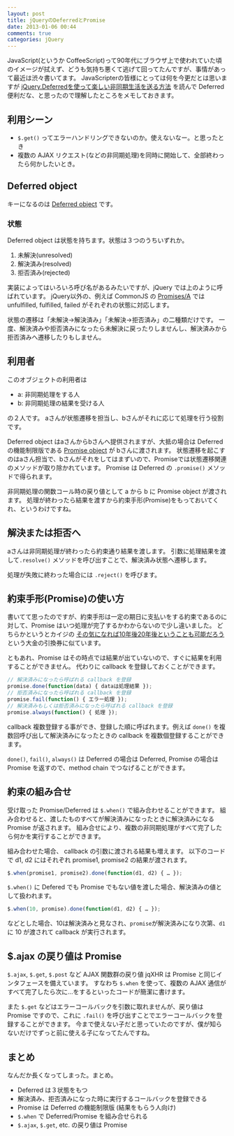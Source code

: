 ```yaml
---
layout: post
title: jQueryのDeferredとPromise
date: 2013-01-06 00:44
comments: true
categories: jQuery
---
```


JavaScript(というか CoffeeScript)って90年代にブラウザ上で使われていた頃のイメージが拭えず、どうも気持ち悪くて逃げて回ってたんですが、事情があって最近は渋々書いてます。
JavaScripterの皆様にとっては何を今更だとは思いますが [jQuery.Deferredを使って楽しい非同期生活を送る方法](http://qiita.com/items/3d1cf51d7ae91305eaaa) を読んで Deferred 便利だな、と思ったので理解したところをメモしておきます。

<!-- more -->

## 利用シーン

* `$.get()` ってエラーハンドリングできないのか。使えないなー。と思ったとき
* 複数の AJAX リクエスト(などの非同期処理)を同時に開始して、全部終わったら何かしたいとき。

## Deferred object

キーになるのは
[Deferred object](http://api.jquery.com/category/deferred-object/)
です。

### 状態

Deferred object は状態を持ちます。状態は３つのうちいずれか。

1. 未解決(unresolved)
2. 解決済み(resolved)
3. 拒否済み(rejected)

実装によってはいろいろ呼び名があるみたいですが、jQuery では上のように呼ばれています。
jQuery以外の、例えば CommonJS の
[Promises/A](http://wiki.commonjs.org/wiki/Promises/A)
では unfulfilled, fulfilled, failed がそれぞれの状態に対応します。

状態の遷移は「未解決→解決済み」「未解決→拒否済み」の二種類だけです。
一度、解決済みや拒否済みになったら未解決に戻ったりしませんし、解決済みから拒否済みへ遷移したりもしません。

## 利用者

このオブジェクトの利用者は

* a: 非同期処理をする人
* b: 非同期処理の結果を受ける人

の２人です。
aさんが状態遷移を担当し、bさんがそれに応じて処理を行う役割です。

Deferred object はaさんからbさんへ提供されますが、大抵の場合は Deferred の機能制限版である
[Promise object](http://api.jquery.com/Types/#Promise)
が bさんに渡されます。
状態遷移を起こすのはaさん担当で、bさんがそれをしてはまずいので、Promiseでは状態遷移関連のメソッドが取り除かれています。
Promise は Deferred の `.promise()` メソッドで得られます。

非同期処理の関数コール時の戻り値として a から b に Promise object が渡されます。
処理が終わったら結果を渡すから約束手形(Promise)をもっておいてくれ、というわけですね。

## 解決または拒否へ

aさんは非同期処理が終わったら約束通り結果を渡します。
引数に処理結果を渡して`.resolve()` メソッドを呼び出すことで、解決済み状態へ遷移します。

処理が失敗に終わった場合には `.reject()` を呼びます。

## 約束手形(Promise)の使い方

書いてて思ったのですが、約束手形は一定の期日に支払いをする約束であるのに対して、Promise はいつ処理が完了するかわからないので少し違いました。
どちらかというとカイジの
[その気になれば10年後20年後ということも可能だろう](http://fukumoto.lsx3.net/?%CC%DB%BC%A8%CF%BF%2F%CD%F8%BA%AC%C0%EE%B9%AC%CD%BA#b1869786)
という大金の引換券に似ています。

ともあれ、Promise はその時点では結果が出ていないので、すぐに結果を利用することができません。
代わりに callback を登録しておくことができます。

``` javascript
// 解決済みになったら呼ばれる callback を登録
promise.done(function(data) { dataは処理結果 });
// 拒否済みになったら呼ばれる callback を登録
promise.fail(function() { エラー処理 });
// 解決済みもしくは拒否済みになったら呼ばれる callback を登録
promise.always(function() { 処理 });
```

callback 複数登録する事ができ、登録した順に呼ばれます。例えば `done()` を複数回呼び出して解決済みになったときの callback を複数個登録することができます。

`done()`, `fail()`, `always()` は Deferred の場合は Deferred, Promise の場合は Promise を返すので、method chain でつなげることができます。

## 約束の組み合せ

受け取った Promise/Deferred は `$.when()` で組み合わせることができます。
組み合わせると、渡したものすべてが解決済みになったときに解決済みになる Promise が返されます。
組み合せにより、複数の非同期処理がすべて完了したら何かを実行することができます。

組み合わせた場合、 callback の引数に渡される結果も増えます。
以下のコードで d1, d2 にはそれぞれ promise1, promise2 の結果が渡されます。

``` javascript
$.when(promise1, promise2).done(function(d1, d2) { … });
```

`$.when()` に Defered でも Promise でもない値を渡した場合、解決済みの値として扱われます。

``` javascript
$.when(10, promise).done(function(d1, d2) { … });
```

などとした場合、10は解決済みと見なされ、`promise`が解決済みになり次第、`d1` に 10 が渡されて callback が実行されます。

## $.ajax の戻り値は Promise

`$.ajax`, `$.get`, `$.post` など AJAX 関数群の戻り値 jqXHR は Promise と同じインタフェースを備えています。
すなわち `$.when` を使って、複数の AJAX 通信がすべて完了したら次に…をするといったコードが簡潔に書けます。

また `$.get` などはエラーコールバックを引数に取れませんが、戻り値は Promise ですので、これに `.fail()` を呼び出すことでエラーコールバックを登録することができます。
今まで使えない子だと思っていたのですが、僕が知らないだけでずっと前に使える子になってたんですね。

## まとめ

なんだか長くなってしまった。まとめ。

* Deferred は３状態をもつ
* 解決済み、拒否済みになった時に実行するコールバックを登録できる
* Promise は Deferred の機能制限版 (結果をもらう人向け)
* `$.when` で Deferred/Promise を組み合せられる
* `$.ajax`, `$.get`, etc. の戻り値は Promise